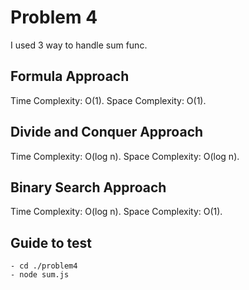 # Problem 4

I used 3 way to handle sum func. 

## Formula Approach
Time Complexity: O(1).
Space Complexity: O(1).

## Divide and Conquer Approach
Time Complexity: O(log n).
Space Complexity: O(log n).

## Binary Search Approach
Time Complexity: O(log n).
Space Complexity: O(1).

## Guide to test

```
- cd ./problem4
- node sum.js
```